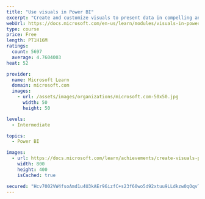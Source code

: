 ```yaml
---
title: "Use visuals in Power BI"
excerpt: "Create and customize visuals to present data in compelling and insightful ways."
webUrl: https://docs.microsoft.com/en-us/learn/modules/visuals-in-power-bi/
type: course
price: Free
length: PT1H16M
ratings:
  count: 5697
  average: 4.7604003
heat: 52

provider:
  name: Microsoft Learn
  domain: microsoft.com
  images:
    - url: /assets/images/organizations/microsoft.com-50x50.jpg
      width: 50
      height: 50

levels:
  - Intermediate

topics:
  - Power BI

images:
  - url: https://docs.microsoft.com/learn/achievements/create-visuals-power-bi-desktop-social.png
    width: 800
    height: 400
    isCached: true

secured: "Hcv7002VW4fsoAmd1u4U3kAEr96izfC+s23f60wo5d92xtuu9LLdkzw0qOqvT7JqczZOtB/DOWe2hp6Ke9m6Cd+5Cy1PLI2W5v2qCajk2r4K5tvhs8KZxRGhH3fhHGkR+CXFXof3yMHn+fFSFU9ay0Nd92TRS1G4F8nVQ2MKvB+yC9uEDHcBBjeK2CwN+K4sqmuJvnUl758Pb0hwcQXKAlqJeRNK+PxkKHL0CRTFmgNjyDgOnqKqM66C14YNOMw+EHUxsQDWkLQbgY/e3a1sflpK8oKPdHwvtH4F7YOQ83yzRGOK3pycoNrKYvTHh1HXMpF8V5CnN44MjoF6z74sjoYCzm2VrdmgCM7mVXzUT5yd63km+gqZonUuX/l7OMhLf0QfmIm1P6stL/QtmV226wy9rMYfl83YsEIK9O6epUI=;bmtR6b18q8p3/vnRwofGmA=="
---
```


